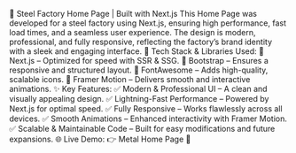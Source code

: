🚀 Steel Factory Home Page | Built with Next.js
This Home Page was developed for a steel factory using Next.js, ensuring high performance, fast load times, and a seamless user experience. The design is modern, professional, and fully responsive, reflecting the factory’s brand identity with a sleek and engaging interface.
🔧 Tech Stack & Libraries Used:
🔹 Next.js – Optimized for speed with SSR & SSG.
 🔹 Bootstrap – Ensures a responsive and structured layout.
 🔹 FontAwesome – Adds high-quality, scalable icons.
 🔹 Framer Motion – Delivers smooth and interactive animations.
✨ Key Features:
✅ Modern & Professional UI – A clean and visually appealing design.
 ✅ Lightning-Fast Performance – Powered by Next.js for optimal speed.
 ✅ Fully Responsive – Works flawlessly across all devices.
 ✅ Smooth Animations – Enhanced interactivity with Framer Motion.
 ✅ Scalable & Maintainable Code – Built for easy modifications and future expansions.
🌐 Live Demo: 👉 Metal Home Page 🚀

